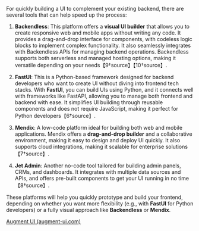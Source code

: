 
For quickly building a UI to complement your existing backend, there are several tools that can help speed up the process:

1. **Backendless**: This platform offers a **visual UI builder** that allows you to create responsive web and mobile apps without writing any code. It provides a drag-and-drop interface for components, with codeless logic blocks to implement complex functionality. It also seamlessly integrates with Backendless APIs for managing backend operations. Backendless supports both serverless and managed hosting options, making it versatile depending on your needs【9†source】【10†source】.

2. **FastUI**: This is a Python-based framework designed for backend developers who want to create UI without diving into frontend tech stacks. With **FastUI**, you can build UIs using Python, and it connects well with frameworks like FastAPI, allowing you to manage both frontend and backend with ease. It simplifies UI building through reusable components and does not require JavaScript, making it perfect for Python developers【6†source】.

3. **Mendix**: A low-code platform ideal for building both web and mobile applications. Mendix offers a **drag-and-drop builder** and a collaborative environment, making it easy to design and deploy UI quickly. It also supports cloud integrations, making it scalable for enterprise solutions【7†source】.

4. **Jet Admin**: Another no-code tool tailored for building admin panels, CRMs, and dashboards. It integrates with multiple data sources and APIs, and offers pre-built components to get your UI running in no time【8†source】.

These platforms will help you quickly prototype and build your frontend, depending on whether you want more flexibility (e.g., with **FastUI** for Python developers) or a fully visual approach like **Backendless** or **Mendix**.


[Augment UI (augment-ui.com)](https://augment-ui.com/design/KVVeM0iN1QdZ5CgxKvyN)